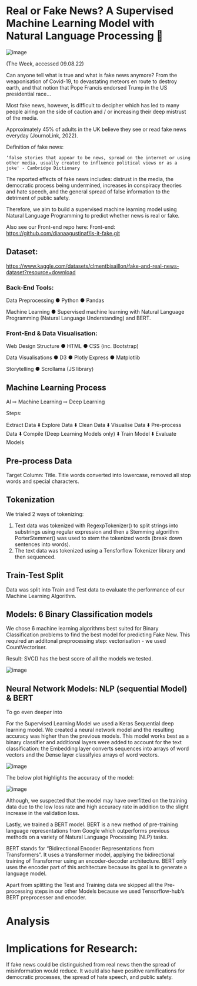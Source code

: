 # Real or Fake News? A Supervised Machine Learning Model with Natural Language Processing 🧠

![image](https://user-images.githubusercontent.com/100214297/186528994-8007a67a-b285-466c-91f5-8c872666d5df.png)

(The Week, accessed 09.08.22)

Can anyone tell what is true and what is fake news anymore? From the weaponisation of Covid-19, to devastating meteors en route to destroy earth, and that notion that Pope Francis endorsed Trump in the US presidential race…

Most fake news, however, is difficult to decipher which has led to many people airing on the side of caution and / or increasing their deep mistrust of the media.

Approximately 45% of adults in the UK believe they see or read fake news everyday (JournoLink, 2022).

Definition of fake news: 

    ‘false stories that appear to be news, spread on the internet or using other media, usually created to influence political views or as a joke' - Cambridge Dictionary

The reported effects of fake news includes: distrust in the media, the democratic process being undermined, increases in conspiracy theories and hate speech, and the general spread of false information to the detriment of public safety. 

Therefore, we aim to build a supervised machine learning model using Natural Language Programming to predict whether news is real or fake. 

Also see our Front-end repo here: Front-end: https://github.com/dianaagustinaf/is-it-fake.git 

## Dataset:

https://www.kaggle.com/datasets/clmentbisaillon/fake-and-real-news-dataset?resource=download 


### Back-End Tools:

Data Preprocessing 
●	Python
●	Pandas

Machine Learning 
●	Supervised machine learning with Natural Language Programming (Natural Language Understanding) and BERT. 

### Front-End & Data Visualisation:

Web Design Structure
●	HTML
●	CSS (inc. Bootstrap) 

Data Visualisations
●	D3
●	Plotly Express
●	Matplotlib 

Storytelling 
●	Scrollama (JS library)


## Machine Learning Process

AI  ⇨  Machine Learning ⇨  Deep Learning 


Steps:

Extract Data
⬇️
Explore Data
⬇️
Clean Data
⬇️
Visualise Data
⬇️
Pre-process Data
⬇️
Compile (Deep Learning Models only)
⬇️
Train Model
⬇️
Evaluate Models

## Pre-process Data
Target Column: Title. Title words converted into lowercase, removed all stop words and special characters. 

## Tokenization 
We trialed 2 ways of tokenizing:
1. Text data was tokenized with RegexpTokenizer() to split strings into substrings using regular expression and then a Stemming algorithm PorterStemmer() was used to stem the tokenized words (break down sentences into words).
2. The text data was tokenized using a Tensforflow Tokenizer library and then sequenced.

## Train-Test Split
Data was split into Train and Test data to evaluate the performance of our Machine Learning Algorithm.

## Models: 6 Binary Classification models
We chose 6 machine learning algorithms best suited for Binary Classification problems to find the best model for predicting Fake New. This required an additonal preprocessing step: vectorisation - we used CountVectoriser.

Result: SVC() has the best score of all the models we tested.

![image](https://user-images.githubusercontent.com/100214297/186531513-631f22e4-cbb4-482f-935e-04dfa4271c05.png)

## Neural Network Models: NLP (sequential Model) & BERT 
To go even deeper into 

For the Supervised Learning Model we used a Keras Sequential deep learning model. We created a neural network model and the resulting accuracy was higher than the previous models. This model works best as a binary classifier and additional layers were added to account for the text classification: the Embedding layer converts sequences into arrays of word vectors and the Dense layer classifyies arrays of word vectors.

![image](https://user-images.githubusercontent.com/100214297/186530881-c24c251a-c62d-427c-b5c0-037c3d781ed9.png)

The below plot highlights the accuracy of the model:

![image](https://user-images.githubusercontent.com/100214297/186531167-ac424b6b-dc3f-46c6-ba42-cb902bb9c6ff.png)

Although, we suspected that the model may have overfitted on the training data due to the low loss rate and high accuracy rate in addition to the slight increase in the validation loss.

Lastly, we trained a BERT model. BERT is a new method of pre-training language representations from Google which outperforms previous methods on a variety of Natural Language Processing (NLP) tasks. 

BERT stands for “Bidirectional Encoder Representations from Transformers”. It uses a transformer model, applying the bidirectional training of Transformer using an encoder-decoder architecture. BERT only uses the encoder part of this architecture because its goal is to generate a language model.

Apart from splitting the Test and Training data we skipped all the Pre-processing steps in our other Models because we used Tensorflow-hub’s BERT preprocesser and encoder.

# Analysis


# Implications for Research:
If fake news could be distinguished from real news then the spread of misinformation would reduce. It would also have positive ramifications for democratic processes, the spread of hate speech, and public safety. 



